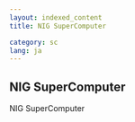 ```yaml
---
layout: indexed_content
title: NIG SuperComputer

category: sc
lang: ja
---
```


## NIG SuperComputer

NIG SuperComputer